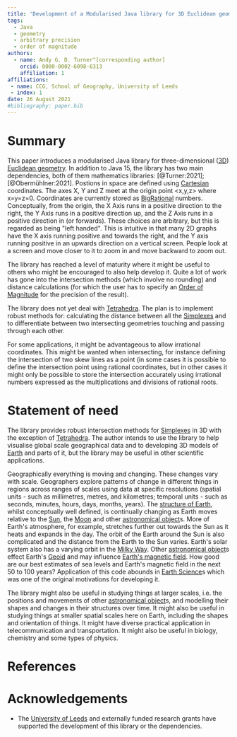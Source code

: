 ```yaml
---
title: 'Development of a Modularised Java library for 3D Euclidean geometry'
tags:
  - Java
  - geometry
  - arbitrary precision
  - order of magnitude
authors:
  - name: Andy G. D. Turner^[corresponding author]
    orcid: 0000-0002-6098-6313
    affiliation: 1
affiliations:
 - name: CCG, School of Geography, University of Leeds
 - index: 1
date: 26 August 2021
#bibliography: paper.bib
---
```


# Summary

This paper introduces a modularised Java library for three-dimensional ([3D](https://en.wikipedia.org/wiki/Euclidean_space)) [Euclidean geometry](https://en.wikipedia.org/wiki/Euclidean_geometry). In addition to Java 15, the library has two main dependencies, both of them mathematics libraries: [@Turner:2021]; [@Obermühlner:2021]. Postions in space are defined using [Cartesian](https://en.wikipedia.org/wiki/Cartesian_coordinate_system) coordinates. The axes X, Y and Z meet at the origin point <x,y,z> where x=y=z=0. Coordinates are currently stored as [BigRational](https://github.com/eobermuhlner/big-math/blob/master/ch.obermuhlner.math.big/src/main/java/ch/obermuhlner/math/big/BigRational.java) numbers. Conceptually, from the origin, the X Axis runs in a positive direction to the right, the Y Axis runs in a positive direction up, and the Z Axis runs in a positive direction in (or forwards). These choices are arbitrary, but this is regarded as being "left handed". This is intuitive in that many 2D graphs have the X axis running positive and towards the right, and the Y axis running positive in an upwards direction on a vertical screen. People look at a screen and move closer to it to zoom in and move backward to zoom out.

The library has reached a level of maturity where it might be useful to others who might be encouraged to also help develop it. Quite a lot of work has gone into the intersection methods (which involve no rounding) and distance calculations (for which the user has to specify an [Order of Magnitude](https://en.wikipedia.org/wiki/Order_of_magnitude) for the precision of the result).

The library does not yet deal with [Tetrahedra](https://en.wikipedia.org/wiki/Tetrahedra). The plan is to implement robust methods for: calculating the distance between all the [Simplexes](https://en.wikipedia.org/wiki/Simplexes) and to differentiate between two intersecting geometries touching and passing through each other.

For some applications, it might be advantageous to allow irrational coordinates. This might be wanted when intersecting, for instance defining the intersection of two skew lines as a point (in some cases it is possible to define the intersection point using rational coordinates, but in other cases it might only be possible to store the intersection accurately using irrational numbers expressed as the multiplications and divisions of rational roots. 

# Statement of need

The library provides robust intersection methods for [Simplexes](https://en.wikipedia.org/wiki/Simplexes) in 3D with the exception of [Tetrahedra](https://en.wikipedia.org/wiki/Tetrahedra). The author intends to use the library to help visualise global scale geographical data and to developing 3D models of [Earth](https://en.wikipedia.org/wiki/Earth) and parts of it, but the library may be useful in other scientific applications.

Geographically everything is moving and changing. These changes vary with scale. Geographers explore patterns of change in different things in regions across ranges of scales using data at specific resolutions (spatial units - such as millimetres, metres, and kilometres; temporal units - such as seconds, minutes, hours, days, months, years). The [structure of Earth](https://en.wikipedia.org/wiki/Structure_of_Earth), whilst conceptually well defined, is continually changing as Earth moves relative to the [Sun](https://en.wikipedia.org/wiki/Sun), the [Moon](https://en.wikipedia.org/wiki/Moon) and other [astronomical object](https://en.wikipedia.org/wiki/Astronomical_object)s. More of Earth's atmosphere, for example, stretches further out towards the Sun as it heats and expands in the day. The orbit of the Earth around the Sun is also complicated and the distance from the Earth to the Sun varies. Earth's solar system also has a varying orbit in the [Milky Way](https://en.wikipedia.org/wiki/Milky_Way). Other [astronomical object](https://en.wikipedia.org/wiki/Astronomical_object)s effect Earth's [Geoid](https://en.wikipedia.org/wiki/Geoid) and may influence [Earth's magnetic field](https://en.wikipedia.org/wiki/Earth%27s_magnetic_field). How good are our best estimates of sea levels and Earth's magnetic field in the next 50 to 100 years? Application of this code abounds in [Earth Science](https://en.wikipedia.org/wiki/Earth_science)s which was one of the original motivations for developing it.

The library might also be useful in studying things at larger scales, i.e. the positions and movements of other [astronomical object](https://en.wikipedia.org/wiki/Astronomical_object)s, and modelling their shapes and changes in their structures over time. It might also be useful in studying things at smaller spatial scales here on Earth, including the shapes and orientation of things. It might have diverse practical application in telecommunication and transportation. It might also be useful in biology, chemistry and some types of physics.

# References

# Acknowledgements
- The [University of Leeds](http://www.leeds.ac.uk) and externally funded research grants have supported the development of this library or the dependencies.
